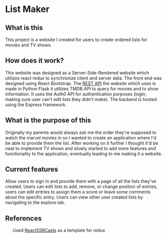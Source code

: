 # List Maker

<h2> What is this </h2>
<p>This project is a website I created for users to create ordered lists for movies and TV shows.</p>

<h2>How does it work? </h2>
<p>This website was designed as a Server-Side-Rendered website which utilizes react redux to synchronize client and server data. The front end was designed using React Bootstrap. The <a href="https://github.com/jakobmara/ListmakerAPI">REST API</a> the website which uses is made in Python Flask it utilizes TMDB API to query for movies and tv show information. It uses the Auth0 API for authentication purposes (login, making sure user can't edit lists they didn't make). The backend is hosted using the Express framework.</p>

<h2>What is the purpose of this</h2>
<p> Originally my parents would always ask me the order they're supposed to watch the marvel movies in so I wanted to create an application where I'd be able to provide them the list. After working on it further I thought it'd be neat to implement TV shows and slowly started to add more features and functionality to the application, eventually leading to me making it a website.</p>

<h2>Current features</h2>
<p>Allow users to sign in and provide them with a page of all the lists they've created. Users can edit lists to add, remove, or change position of entries, users can edit entries to assign them a score or leave some comments about the specific entry. Users can view other user created lists by navigating to the explore tab.</p>

<h2>References</h2>
<ul>Used <a href="https://github.com/StephenGrider/ReactSSRCasts"> ReactSSRCasts</a> as a template for redux</ul>
